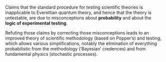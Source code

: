 Claims that the standard procedure for testing scientific theories is
inapplicable to Everettian quantum theory, and hence that the theory is
untestable, are due to misconceptions about **probability** and about the
**logic of experimental testing**.

Refuting those claims by correcting those
misconceptions leads to an improved theory of scientific methodology
(based on Popper’s) and testing, which allows various simplifications,
notably the elimination of everything probabilistic from the
methodology (‘Bayesian’ credences) and from fundamental physics
(stochastic processes).
